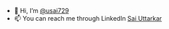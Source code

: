 - 👋 Hi, I’m <a href="https://www.github.com/usai729/">@usai729</a>
- 📫 You can reach me through LinkedIn <a href="https://www.linkedin.com/in/saiuttarkar/">Sai Uttarkar</a>

<!---
usai729/usai729 is a ✨ special ✨ repository because its `README.md` (this file) appears on your GitHub profile.
You can click the Preview link to take a look at your changes.
--->
